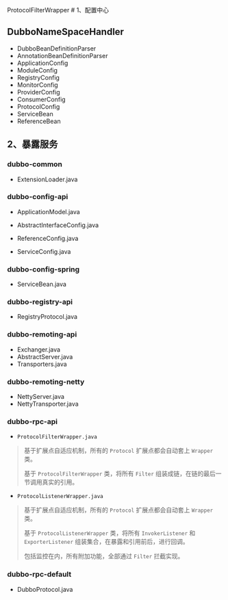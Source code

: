 ProtocolFilterWrapper # 1、配置中心

## DubboNameSpaceHandler
- DubboBeanDefinitionParser
- AnnotationBeanDefinitionParser
- ApplicationConfig
- ModuleConfig
- RegistryConfig
- MonitorConfig
- ProviderConfig
- ConsumerConfig
- ProtocolConfig
- ServiceBean
- ReferenceBean





## 2、暴露服务

### dubbo-common

- ExtensionLoader.java

### dubbo-config-api

- ApplicationModel.java

- AbstractInterfaceConfig.java
- ReferenceConfig.java
- ServiceConfig.java

### dubbo-config-spring

- ServiceBean.java

### dubbo-registry-api

- RegistryProtocol.java

### dubbo-remoting-api

- Exchanger.java
- AbstractServer.java
- Transporters.java

### dubbo-remoting-netty

- NettyServer.java
- NettyTransporter.java

### dubbo-rpc-api

- `ProtocolFilterWrapper.java`

> 基于扩展点自适应机制，所有的 `Protocol` 扩展点都会自动套上 `Wrapper` 类。
>
> 基于 `ProtocolFilterWrapper` 类，将所有 `Filter` 组装成链，在链的最后一节调用真实的引用。



- `ProtocolListenerWrapper.java`

> 基于扩展点自适应机制，所有的 `Protocol` 扩展点都会自动套上 `Wrapper` 类。
>
> 基于 `ProtocolListenerWrapper` 类，将所有 `InvokerListener` 和 `ExporterListener` 组装集合，在暴露和引用前后，进行回调。
>
> 包括监控在内，所有附加功能，全部通过 `Filter` 拦截实现。

### dubbo-rpc-default

- DubboProtocol.java
